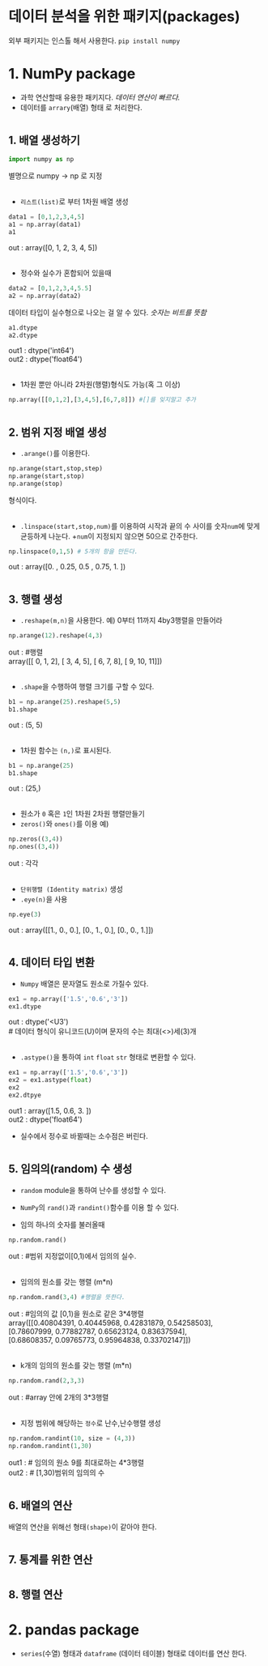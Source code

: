 # 데이터 분석을 위한 패키지(packages)
외부 패키지는 인스톨 해서 사용한다.
`pip install numpy`


# 1. NumPy package
+ 과학 연산할때 유용한 패키지다. _데이터 연산이 빠르다._
+ 데이터를 `arrary`(배열) 형태  로 처리한다.
#

## 1. 배열 생성하기
```python
import numpy as np
```
별명으로 numpy -> np 로 지정
<br><br>
+ `리스트(list)`로 부터 1차원 배열 생성
```python
data1 = [0,1,2,3,4,5]
a1 = np.array(data1)
a1
```
out : array([0, 1, 2, 3, 4, 5])
<br><br>
+ 정수와 실수가 혼합되어 있을때
```python
data2 = [0,1,2,3,4,5.5]
a2 = np.array(data2)
```
데이터 타입이 실수형으로 나오는 걸 알 수 있다. _숫자는 비트를 뜻함_
```python
a1.dtype
a2.dtype
```
out1 : dtype('int64')\
out2 : dtype('float64')
<br><br>
+ 1차원 뿐만 아니라 2차원(행렬)형식도 가능(혹 그 이상)
```python
np.array([[0,1,2],[3,4,5],[6,7,8]]) #[]를 잊지말고 추가
```
#
## 2. 범위 지정 배열 생성
+ `.arange()`를 이용한다.

```python
np.arange(start,stop,step)
np.arange(start,stop)
np.arange(stop)
```
형식이다.
<br><br>
+ `.linspace(start,stop,num)`를 이용하여 시작과 끝의 수 사이를 숫자`num`에 맞게 균등하게 나눈다.
+`num`이 지정되지 않으면 50으로 간주한다.
```python
np.linspace(0,1,5) # 5개의 항을 만든다.
```
out : array([0.  , 0.25, 0.5 , 0.75, 1.  ])

#
## 3. 행렬 생성
+ `.reshape(m,n)`을 사용한다.
예) 0부터 11까지 4by3행렬을 만들어라
```python
np.arange(12).reshape(4,3)
```
out : #행렬\
array([[ 0,  1,  2],
       [ 3,  4,  5],
       [ 6,  7,  8],
       [ 9, 10, 11]])
<br><br>
+  `.shape`을 수행하여 행렬 크기를 구할 수 있다.
```python
b1 = np.arange(25).reshape(5,5)
b1.shape
```
out : (5, 5)
<br><br>
+ 1차원 함수는 `(n,)`로 표시된다.
```python
b1 = np.arange(25)
b1.shape
```
out : (25,)
<br><br>
+ 원소가 `0` 혹은 `1`인 1차원 2차원 행렬만들기
+ `zeros()`와 `ones()`를 이용
예)
```python
np.zeros((3,4))
np.ones((3,4))
```
out :  각각
<br><br>
+ `단위행렬 (Identity matrix)` 생성
+ `.eye(n)`을 사용
```python
np.eye(3)
```
out : 
array([[1., 0., 0.],
      [0., 1., 0.],
       [0., 0., 1.]])
#
## 4. 데이터 타입 변환
+ `Numpy` 배열은 문자열도 원소로 가질수 있다.
```python
ex1 = np.array(['1.5','0.6','3'])
ex1.dtype
```
out : dtype('<U3') \
\# 데이터 형식이 유니코드(U)이며 문자의 수는 최대(<>)세(3)개
<br><br>
+ `.astype()`을 통하여 `int` `float` `str` 형태로 변환할 수 있다.
```python
ex1 = np.array(['1.5','0.6','3'])
ex2 = ex1.astype(float)
ex2
ex2.dtpye
```
out1 : array([1.5, 0.6, 3. ])\
out2 : dtype('float64')
+ 실수에서 정수로 바뀔때는 소수점은 버린다.
#
## 5. 임의의(random) 수 생성
+ `random` module을 통하여 난수를 생성할 수 있다.
+ `NumPy`의 `rand()`과 `randint()`함수를 이용 할 수 있다.

+ 임의 하나의 숫자를 불러올때
```python
np.random.rand()
```
out : #범위 지정없이[0,1)에서 임의의 실수.
<br><br>
+ 임의의 원소를 갖는 행렬 (m*n) 
```python
np.random.rand(3,4) #행렬을 뜻한다.
```
out : #임의의 값 [0,1)을 원소로 같은 3*4행렬\
array([[0.40804391, 0.40445968, 0.42831879, 0.54258503],\
       [0.78607999, 0.77882787, 0.65623124, 0.83637594],\
       [0.68608357, 0.09765773, 0.95964838, 0.33702147]])
<br><br>
+ k개의 임의의 원소를 갖는 행렬 (m*n)
```python
np.random.rand(2,3,3)
```
out : #array 안에 2개의 3*3행렬
<br><br>
+ 지정 범위에 해당하는 `정수`로 난수,난수행렬 생성
```python
np.random.randint(10, size = (4,3))
np.random.randint(1,30)
```
out1 : #  임의의 원소 9를 최대로하는 4*3행렬\
out2 : # [1,30)범위의 임의의 수


#
## 6. 배열의 연산
배열의 연산을 위해선 형태`(shape)`이 같아야 한다.

#
## 7. 통계를 위한 연산
#
## 8. 행렬 연산

#
# 2. pandas package
+ `series`(수열) 형태과 `dataframe` (데이터 테이블) 형태로 데이터를 연산 한다. 